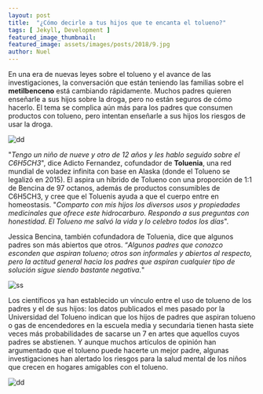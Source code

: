 ```yaml
---
layout: post
title:  "¿Cómo decirle a tus hijos que te encanta el tolueno?"
tags: [ Jekyll, Development ]
featured_image_thumbnail:
featured_image: assets/images/posts/2018/9.jpg
author: Nuel
---
```


En una era de nuevas leyes sobre el tolueno y el avance de las investigaciones, la conversación que están teniendo las familias sobre el **metilbenceno** está cambiando rápidamente. Muchos padres quieren enseñarle a sus hijos sobre la droga, pero no están seguros de cómo hacerlo. El tema se complica aún más para los padres que consumen productos con tolueno, pero intentan enseñarle a sus hijos los riesgos de usar la droga.

![dd](https://cdn.shopify.com/s/files/1/0048/8190/7801/articles/CHEMICALS.png)

"*Tengo un niño de nueve y otro de 12 años y les hablo seguido sobre el C6H5CH3*", dice Adicto Fernandez, cofundador de **Toluenia**, una red mundial de voladez infinita con base en Alaska (donde el Tolueno se legalizó en 2015). El aspira un híbrido de Tolueno con una proporción de 1:1 de Bencina de 97 octanos, además de productos consumibles de C6H5CH3, y cree que el Toluenis ayuda a que el cuerpo entre en homeostasis. "*Comparto con mis hijos los diversos usos y propiedades medicinales que ofrece este hidrocarburo. Respondo a sus preguntas con honestidad. El Tolueno me salvó la vida y lo celebro todos los días*".

Jessica Bencina, también cofundadora de Toluenia, dice que algunos padres son más abiertos que otros. “*Algunos padres que conozco esconden que aspiran tolueno; otros son informales y abiertos al respecto, pero la actitud general hacia los padres que aspiran cualquier tipo de solución sigue siendo bastante negativa.*"

![ss](https://www.elterritorio.com.ar/img/1/116/9518519117941919_1.jpg)

Los científicos ya han establecido un vínculo entre el uso de tolueno de los padres y el de sus hijos: los datos publicados el mes pasado por la Universidad del Tolueno indican que los hijos de padres que aspiran tolueno o gas de encendedores en la escuela media y secundaria tienen hasta siete veces más probabilidades de sacarse un 7 en artes que aquellos cuyos padres se abstienen. Y aunque muchos artículos de opinión han argumentado que el tolueno puede hacerte un mejor padre, algunas investigaciones han alertado los riesgos para la salud mental de los niños que crecen en hogares amigables con el tolueno.

![dd](https://i0.wp.com/lu17.com/wp-content/uploads/2018/08/pegamento-1.jpg)
